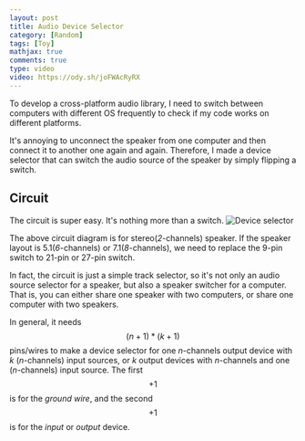 ```yaml
---
layout: post
title: Audio Device Selector
category: [Random]
tags: [Toy]
mathjax: true
comments: true
type: video
video: https://ody.sh/joFWAcRyRX
---
```

To develop a cross-platform audio library,
I need to switch between computers
with different OS frequently
to check if my code works on different platforms.

It's annoying to unconnect the speaker from one computer
and then connect it to another one again and again.
Therefore, I made a device selector that can switch the audio source
of the speaker by simply flipping a switch.


## Circuit

The circuit is super easy. It's nothing more than a switch.
![][deviceselector]

The above circuit diagram is for stereo(*2*-channels) speaker.
If the speaker layout is 5.1(*6*-channels) or 7.1(*8*-channels),
we need to replace the 9-pin switch to 21-pin or 27-pin switch.

In fact, the circuit is just a simple track selector,
so it's not only an audio source selector for a speaker,
but also a speaker switcher for a computer.
That is, you can either share one speaker with two computers,
or share one computer with two speakers.

In general, it needs $$(n + 1) * (k + 1)$$ pins/wires to make a device selector
for one *n*-channels output device with *k* (*n*-channels) input sources,
or *k* output devices with *n*-channels and one (*n*-channels) input source.
The first $$+1$$ is for the *ground wire*,
and the second $$+1$$ is for the *input* or *output* device.

[deviceselector]: ../images/posts/device-selector.png "Device selector"